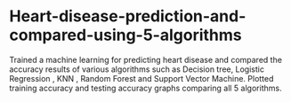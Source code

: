 # Heart-disease-prediction-and-compared-using-5-algorithms
Trained a machine learning for predicting heart disease and compared the accuracy results of various algorithms such as  Decision tree, Logistic Regression , KNN ,  Random Forest and Support Vector Machine. Plotted training accuracy and testing accuracy graphs comparing all 5 algorithms.
